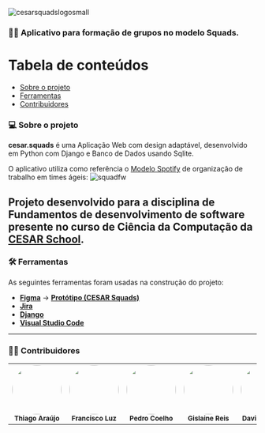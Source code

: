 ![cesarsquadslogosmall](https://user-images.githubusercontent.com/111138996/222937406-ceec455c-ab76-4edc-a618-96c7d752550d.png)

<h3>
    👨‍💻 Aplicativo para formação de grupos no modelo Squads.

Tabela de conteúdos
=================
   * [Sobre o projeto](#-sobre-o-projeto)
   * [Ferramentas](#-ferramentas)
   * [Contribuidores](#-contribuidores)

### 💻 Sobre o projeto

**cesar.squads** é uma Aplicação Web com design adaptável, desenvolvido em Python com Django e Banco de Dados usando Sqlite.

O aplicativo utiliza como referência o [Modelo Spotify](https://www.atlassian.com/agile/agile-at-scale/spotify) de organização de trabalho em times ágeis:
![squadfw](https://user-images.githubusercontent.com/111138996/222937388-9d80d95e-6ff7-4ca9-ba14-0c0897bffe78.png)

Projeto desenvolvido para a disciplina de **Fundamentos de desenvolvimento de software** presente no curso de Ciência da Computação da [CESAR School](https://www.cesar.school/).
---

### 🛠 Ferramentas

As seguintes ferramentas foram usadas na construção do projeto:


-   **[Figma](https://www.figma.com/)**  →  **[Protótipo (CESAR Squads)](link)**
-   **[Jira](https://projetofds.atlassian.net/)** 
-   **[Django](https://www.djangoproject.com/)**
-   **[Visual Studio Code](https://code.visualstudio.com/)** 

---

### 👨‍💻 Contribuidores

<table>
  <tr>
    <td align="center"><img style="border-radius: 50%;" src="https://avatars.githubusercontent.com/u/112591325?v=4" width="100px;" alt=""/><br /><sub><b>Thiago Araújo</b></sub></a><br /></a></td>
    <td align="center"><img style="border-radius: 50%;" src="https://avatars.githubusercontent.com/u/39159963?v=4" width="100px;" alt=""/><br /><sub><b>Francisco Luz</b></sub></a><br /></a></td>
    <td align="center"><img style="border-radius: 50%;" src="https://avatars.githubusercontent.com/u/111138996?v=4" width="100px;" alt=""/><br /><sub><b>Pedro Coelho</b></sub></a><br /></a></td>
    <td align="center"><img style="border-radius: 50%;" src="https://avatars.githubusercontent.com/u/116602650?v=4" width="100px;" alt=""/><br /><sub><b>Gislaine Reis</b></sub></a><br /></a></td>
    <td align="center"><img style="border-radius: 50%;" src="https://avatars.githubusercontent.com/u/112348748?v=4" width="100px;" alt=""/><br /><sub><b>David Cândido</b></sub></a><br /></a></td>
    <td align="center"><img style="border-radius: 50%;" src="https://avatars.githubusercontent.com/u/116669790?v=4" width="100px;" alt=""/><br /><sub><b>Lucas Cortez</b></sub></a><br /></a></td>
    
  </tr>
</table>
